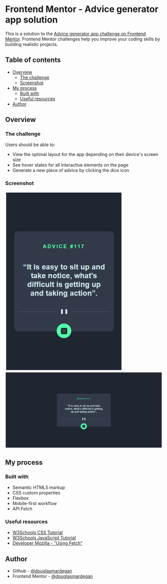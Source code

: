 # Frontend Mentor - Advice generator app solution

This is a solution to the [Advice generator app challenge on Frontend Mentor](https://www.frontendmentor.io/challenges/advice-generator-app-QdUG-13db). Frontend Mentor challenges help you improve your coding skills by building realistic projects.

## Table of contents

- [Overview](#overview)
  - [The challenge](#the-challenge)
  - [Screenshot](#screenshot)
- [My process](#my-process)
  - [Built with](#built-with)
  - [Useful resources](#useful-resources)
- [Author](#author)

## Overview

### The challenge

Users should be able to:

- View the optimal layout for the app depending on their device's screen size
- See hover states for all interactive elements on the page
- Generate a new piece of advice by clicking the dice icon

### Screenshot

![Mobile design](./screenshots/screenshot_mobile_design.png)
![Desktop design](./screenshots/screenshot_desktop_design.png)

## My process

### Built with

- Semantic HTML5 markup
- CSS custom properties
- Flexbox
- Mobile-first workflow
- API Fetch

### Useful resources

- [W3Schools CSS Tutorial](https://www.w3schools.com/css/default.asp)
- [W3Schools JavaScript Tutorial](https://www.w3schools.com/js/default.asp)
- [Developer Mozilla - "Using Fetch"](https://developer.mozilla.org/pt-BR/docs/Web/API/Fetch_API/Using_Fetch)

## Author

- Github - [@douglasmardegan](https://github.com/douglasmardegan)
- Frontend Mentor - [@douglasmardegan](https://www.frontendmentor.io/profile/douglasmardegan)







